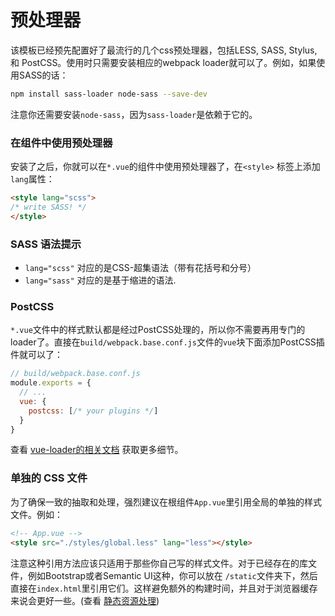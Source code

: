 # 预处理器

该模板已经预先配置好了最流行的几个css预处理器，包括LESS, SASS, Stylus, 和 PostCSS。使用时只需要安装相应的webpack loader就可以了。例如，如果使用SASS的话：

``` bash
npm install sass-loader node-sass --save-dev
```

注意你还需要安装`node-sass`，因为`sass-loader`是依赖于它的。

### 在组件中使用预处理器

安装了之后，你就可以在`*.vue`的组件中使用预处理器了，在`<style>` 标签上添加`lang`属性：

``` html
<style lang="scss">
/* write SASS! */
</style>
```

###  SASS 语法提示

- `lang="scss"` 对应的是CSS-超集语法（带有花括号和分号）
- `lang="sass"` 对应的是基于缩进的语法.

### PostCSS

`*.vue`文件中的样式默认都是经过PostCSS处理的，所以你不需要再用专门的loader了。直接在`build/webpack.base.conf.js`文件的`vue`块下面添加PostCSS插件就可以了：

``` js
// build/webpack.base.conf.js
module.exports = {
  // ...
  vue: {
    postcss: [/* your plugins */]
  }
}
```

查看 [vue-loader的相关文档](http://vuejs.github.io/vue-loader/en/features/postcss.html) 获取更多细节。

### 单独的 CSS 文件


为了确保一致的抽取和处理，强烈建议在根组件`App.vue`里引用全局的单独的样式文件。例如：

``` html
<!-- App.vue -->
<style src="./styles/global.less" lang="less"></style>
```

注意这种引用方法应该只适用于那些你自己写的样式文件。对于已经存在的库文件，例如Bootstrap或者Semantic UI这种，你可以放在 `/static`文件夹下，然后直接在`index.html`里引用它们。这样避免额外的构建时间，并且对于浏览器缓存来说会更好一些。(查看 [静态资源处理](static.md))
